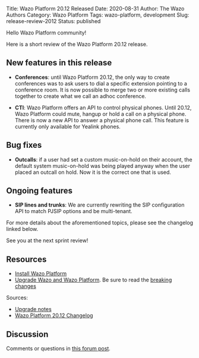 Title: Wazo Platform 20.12 Released
Date: 2020-08-31
Author: The Wazo Authors
Category: Wazo Platform
Tags: wazo-platform, development
Slug: release-review-2012
Status: published

Hello Wazo Platform community!

Here is a short review of the Wazo Platform 20.12 release.

## New features in this release

* **Conferences**: until Wazo Platform 20.12, the only way to create conferences was to ask users to dial a specific extension pointing to a conference room. It is now possible to merge two or more existing calls together to create what we call an adhoc conference.

* **CTI**: Wazo Platform offers an API to control physical phones. Until 20.12, Wazo Platform could mute, hangup or hold a call on a physical phone. There is now a new API to answer a physical phone call. This feature is currently only available for Yealink phones.

## Bug fixes

* **Outcalls**: if a user had set a custom music-on-hold on their account, the default system music-on-hold was being played anyway when the user placed an outcall on hold. Now it is the correct one that is used.

## Ongoing features

* **SIP lines and trunks**: We are currently rewriting the SIP configuration API to match PJSIP options and be multi-tenant.


For more details about the aforementioned topics, please see the changelog linked below.

See you at the next sprint review!

## Resources

* [Install Wazo Platform](/use-cases)
* [Upgrade Wazo and Wazo Platform](/uc-doc/upgrade/). Be sure to read the [breaking changes](/uc-doc/upgrade/upgrade_notes#20-12)

Sources:

* [Upgrade notes](/uc-doc/upgrade/upgrade_notes#20-12)
* [Wazo Platform 20.12 Changelog](https://wazo-dev.atlassian.net/issues/?jql=project%3DWAZO%20AND%20fixVersion%3D20.12)

## Discussion

Comments or questions in [this forum post](https://wazo-platform.discourse.group/t/blog-wazo-platform-20-12-released).
